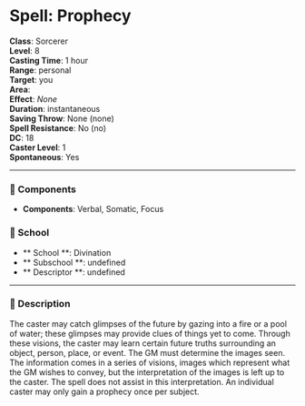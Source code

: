 
# Spell: Prophecy
**Class**: Sorcerer  
**Level**: 8  
**Casting Time**: 1 hour  
**Range**: personal  
**Target**: you  
**Area**:   
**Effect**: _None_  
**Duration**: instantaneous  
**Saving Throw**: None (none)  
**Spell Resistance**: No (no)  
**DC**: 18  
**Caster Level**: 1  
**Spontaneous**: Yes

---

### 🔮 Components
- **Components**: Verbal, Somatic, Focus

### 🏫 School
- ** School **: Divination
- ** Subschool **: undefined
- ** Descriptor **: undefined
---

### 📜 Description
The caster may catch glimpses of the future by gazing into a fire or a pool of water; these glimpses may provide clues of things yet to come. Through these visions, the caster may learn certain future truths surrounding an object, person, place, or event. The GM must determine the images seen. The information comes in a series of visions, images which represent what the GM wishes to convey, but the interpretation of the images is left up to the caster. The spell does not assist in this interpretation. An individual caster may only gain a prophecy once per subject.
